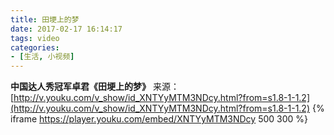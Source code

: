 ```yaml
---
title: 田埂上的梦
date: 2017-02-17 16:14:17
tags: video
categories:
- [生活, 小视频]
---
```

**中国达人秀冠军卓君《田埂上的梦》**
来源：[http://v.youku.com/v_show/id_XNTYyMTM3NDcy.html?from=s1.8-1-1.2](http://v.youku.com/v_show/id_XNTYyMTM3NDcy.html?from=s1.8-1-1.2)
{% iframe https://player.youku.com/embed/XNTYyMTM3NDcy 500 300 %}
